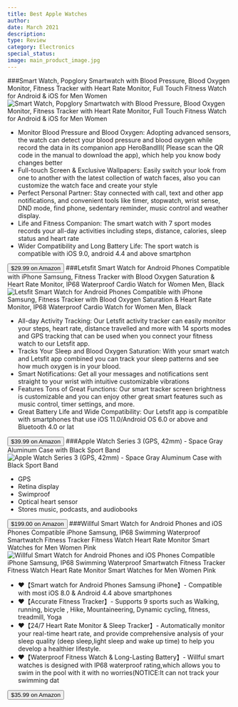 ```yaml
---
title: Best Apple Watches
author: 
date: March 2021
description: 
type: Review
category: Electronics
special_status: 
image: main_product_image.jpg
---
```

###Smart Watch, Popglory Smartwatch with Blood Pressure, Blood Oxygen Monitor, Fitness Tracker with Heart Rate Monitor, Full Touch Fitness Watch for Android & iOS for Men Women
![Smart Watch, Popglory Smartwatch with Blood Pressure, Blood Oxygen Monitor, Fitness Tracker with Heart Rate Monitor, Full Touch Fitness Watch for Android & iOS for Men Women](https://images-na.ssl-images-amazon.com/images/I/718DcgmudtL.__AC_SX300_SY300_QL70_ML2_.jpg)
- Monitor Blood Pressure and Blood Oxygen: Adopting advanced sensors, the watch can detect your blood pressure and blood oxygen while record the data in its companion app HeroBandⅢ( Please scan the QR code in the manual to download the app), which help you know body changes better
- Full-touch Screen & Exclusive Wallpapers: Easily switch your look from one to another with the latest collection of watch faces, also you can customize the watch face and create your style
- Perfect Personal Partner: Stay connected with call, text and other app notifications, and convenient tools like timer, stopwatch, wrist sense, DND mode, find phone, sedentary reminder, music control and weather display.
- Life and Fitness Companion: The smart watch with 7 sport modes records your all-day activities including steps, distance, calories, sleep status and heart rate
- Wider Compatibility and Long Battery Life: The sport watch is compatible with iOS 9.0, android 4.4 and above smartphon

[<button class="button">$29.99 on Amazon</button>](https://www.amazon.com/gp/slredirect/picassoRedirect.html/ref=pa_sp_atf_aps_sr_pg1_1?ie=UTF8&adId=A0868239I8806HY2YF7K&url=%2FPopglory-Smartwatch-Pressure-Monitor-Fitness%2Fdp%2FB08DXKC653%2Fref%3Dsr_1_1_sspa%3Fdchild%3D1%26keywords%3Dapple%2Bwatches%26qid%3D1614631493%26sr%3D8-1-spons%26psc%3D1%26smid%3DA3QEK68Z4UXCRO&qualifier=1614631493&id=8327249101595064&widgetName=sp_atf)
###Letsfit Smart Watch for Android Phones Compatible with iPhone Samsung, Fitness Tracker with Blood Oxygen Saturation & Heart Rate Monitor, IP68 Waterproof Cardio Watch for Women Men, Black
![Letsfit Smart Watch for Android Phones Compatible with iPhone Samsung, Fitness Tracker with Blood Oxygen Saturation & Heart Rate Monitor, IP68 Waterproof Cardio Watch for Women Men, Black](https://images-na.ssl-images-amazon.com/images/I/61Cc0WJPkZL.__AC_SX300_SY300_QL70_ML2_.jpg)
- All-day Activity Tracking: Our Letsfit activity tracker can easily monitor your steps, heart rate, distance travelled and more with 14 sports modes and GPS tracking that can be used when you connect your fitness watch to our Letsfit app.
- Tracks Your Sleep and Blood Oxygen Saturation: With your smart watch and Letsfit app combined you can track your sleep patterns and see how much oxygen is in your blood.
- Smart Notifications: Get all your messages and notifications sent straight to your wrist with intuitive customizable vibrations
- Features Tons of Great Functions: Our smart tracker screen brightness is customizable and you can enjoy other great smart features such as music control, timer settings, and more.
- Great Battery Life and Wide Compatibility: Our Letsfit app is compatible with smartphones that use iOS 11.0/Android OS 6.0 or above and Bluetooth 4.0 or lat

[<button class="button">$39.99 on Amazon</button>](https://www.amazon.com/gp/slredirect/picassoRedirect.html/ref=pa_sp_atf_aps_sr_pg1_1?ie=UTF8&adId=A09791711XPOTA1C9X1LT&url=%2FLetsfit-Android-Compatible-Saturation-Waterproof%2Fdp%2FB08R9P1D3H%2Fref%3Dsr_1_2_sspa%3Fdchild%3D1%26keywords%3Dapple%2Bwatches%26qid%3D1614631493%26sr%3D8-2-spons%26psc%3D1%26smid%3DA135HM1NHMN05X&qualifier=1614631493&id=8327249101595064&widgetName=sp_atf)
###Apple Watch Series 3 (GPS, 42mm) - Space Gray Aluminum Case with Black Sport Band
![Apple Watch Series 3 (GPS, 42mm) - Space Gray Aluminum Case with Black Sport Band](https://images-na.ssl-images-amazon.com/images/I/71yrt3%2BnfkL.__AC_SY445_SX342_QL70_ML2_.jpg)
- GPS
- Retina display
- Swimproof
- Optical heart sensor
- Stores music, podcasts, and audiobooks

[<button class="button">$199.00 on Amazon</button>](https://www.amazon.com/Apple-Watch-GPS-42mm-Space-Aluminium/dp/B07K387Y7K/ref=sr_1_3?dchild=1&keywords=apple+watches&qid=1614631493&sr=8-3)
###Willful Smart Watch for Android Phones and iOS Phones Compatible iPhone Samsung, IP68 Swimming Waterproof Smartwatch Fitness Tracker Fitness Watch Heart Rate Monitor Smart Watches for Men Women Pink
![Willful Smart Watch for Android Phones and iOS Phones Compatible iPhone Samsung, IP68 Swimming Waterproof Smartwatch Fitness Tracker Fitness Watch Heart Rate Monitor Smart Watches for Men Women Pink](https://images-na.ssl-images-amazon.com/images/I/51NP0hfzakL.__AC_SX300_SY300_QL70_ML2_.jpg)
- ♥【Smart watch for Android Phones Samsung iPhone】- Compatible with most iOS 8.0 & Android 4.4 above smartphones
- ♥【Accurate Fitness Tracker】- Supports 9 sports such as Walking, running, bicycle , Hike, Mountaineering, Dynamic cycling, fitness, treadmill, Yoga
- ♥【24/7 Heart Rate Monitor & Sleep Tracker】- Automatically monitor your real-time heart rate, and provide comprehensive analysis of your sleep quality (deep sleep,light sleep and wake up time) to help you develop a healthier lifestyle.
- ♥【Waterproof Fitness Watch & Long-Lasting Battery】- Willful smart watches is designed with IP68 waterproof rating,which allows you to swim in the pool with it with no worries(NOTICE:It can not track your swimming dat

[<button class="button">$35.99 on Amazon</button>](https://www.amazon.com/Willful-Compatible-Swimming-Waterproof-Smartwatch/dp/B07YWS4QTH/ref=sr_1_6?dchild=1&keywords=apple+watches&qid=1614631493&sr=8-6)
